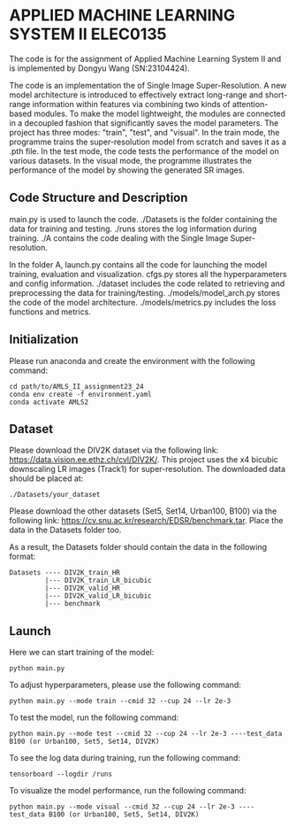 # APPLIED MACHINE LEARNING SYSTEM II ELEC0135 

The code is for the assignment of Applied Machine Learning System II and is implemented by Dongyu Wang (SN:23104424). 

The code is an implementation the of Single Image Super-Resolution. A new model architecture is introduced to effectively 
extract long-range and short-range information within features via combining two kinds of attention-based modules. 
To make the model lightweight, the modules are connected in a decoupled fashion that significantly saves the 
model parameters. 
The project has three modes: "train", "test", and "visual". In the train mode, the programme trains the super-resolution model 
from scratch and saves it as a .pth file. In the test mode, the code tests the performance of the model on various 
datasets. In the visual mode, the programme illustrates the performance of the model by showing the generated SR images.

## Code Structure and Description
main.py is used to launch the code. ./Datasets is the folder containing the data for training and testing. ./runs stores the
log information during training. ./A contains the code dealing with the Single Image Super-resolution. 

In the folder A, launch.py contains all the code for launching the model training, evaluation and visualization. 
cfgs.py stores all the hyperparameters and config information.
./dataset includes the code related to retrieving and preprocessing the data for training/testing. ./models/model_arch.py
stores the code of the model architecture. ./models/metrics.py includes the loss functions and metrics.
## Initialization

Please run anaconda and create the environment with the following command:
```
cd path/to/AMLS_II_assignment23_24
conda env create -f environment.yaml
conda activate AMLS2
```

## Dataset
Please download the DIV2K dataset via the following link: https://data.vision.ee.ethz.ch/cvl/DIV2K/. 
This project uses the x4 bicubic downscaling LR images (Track1) for super-resolution. The downloaded data should 
be placed at: 

```
./Datasets/your_dataset
```
Please download the other datasets (Set5, Set14, Urban100, B100) via the following link:
https://cv.snu.ac.kr/research/EDSR/benchmark.tar. Place the data in the Datasets folder too.

As a result, the Datasets folder should contain the data in the following format:
```
Datasets ---- DIV2K_train_HR
         |--- DIV2K_train_LR_bicubic
         |--- DIV2K_valid_HR
         |--- DIV2K_valid_LR_bicubic
         |--- benchmark
```
## Launch
Here we can start training of the model:
```
python main.py
```

To adjust hyperparameters, please use the following command:
```
python main.py --mode train --cmid 32 --cup 24 --lr 2e-3
```

To test the model, run the following command:
```
python main.py --mode test --cmid 32 --cup 24 --lr 2e-3 ----test_data B100 (or Urban100, Set5, Set14, DIV2K)
```

To see the log data during training, run the following command:
```
tensorboard --logdir /runs
```

To visualize the model performance, run the following command:
```
python main.py --mode visual --cmid 32 --cup 24 --lr 2e-3 ----test_data B100 (or Urban100, Set5, Set14, DIV2K)
```

